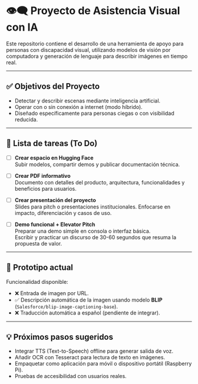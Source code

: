 # 👁️‍🗨️ Proyecto de Asistencia Visual con IA

Este repositorio contiene el desarrollo de una herramienta de apoyo para personas con discapacidad visual, utilizando modelos de visión por computadora y generación de lenguaje para describir imágenes en tiempo real.

---

## ✅ Objetivos del Proyecto

- Detectar y describir escenas mediante inteligencia artificial.
- Operar con o sin conexión a internet (modo híbrido).
- Diseñado específicamente para personas ciegas o con visibilidad reducida.

---

## 📝 Lista de tareas (To Do)

- [ ] **Crear espacio en Hugging Face**  
  Subir modelos, compartir demos y publicar documentación técnica.

- [ ] **Crear PDF informativo**  
  Documento con detalles del producto, arquitectura, funcionalidades y beneficios para usuarios.

- [ ] **Crear presentación del proyecto**  
  Slides para pitch o presentaciones institucionales. Enfocarse en impacto, diferenciación y casos de uso.

- [ ] **Demo funcional + Elevator Pitch**  
  Preparar una demo simple en consola o interfaz básica.  
  Escribir y practicar un discurso de 30-60 segundos que resuma la propuesta de valor.

---

## 🧪 Prototipo actual

Funcionalidad disponible:
- ❌ Entrada de imagen por URL.
- ✅ Descripción automática de la imagen usando modelo **BLIP** (`Salesforce/blip-image-captioning-base`).
- ❌ Traducción automática a español (pendiente de integrar).

---

## 💡 Próximos pasos sugeridos

- Integrar TTS (Text-to-Speech) offline para generar salida de voz.
- Añadir OCR con Tesseract para lectura de texto en imágenes.
- Empaquetar como aplicación para móvil o dispositivo portátil (Raspberry Pi).
- Pruebas de accesibilidad con usuarios reales.

